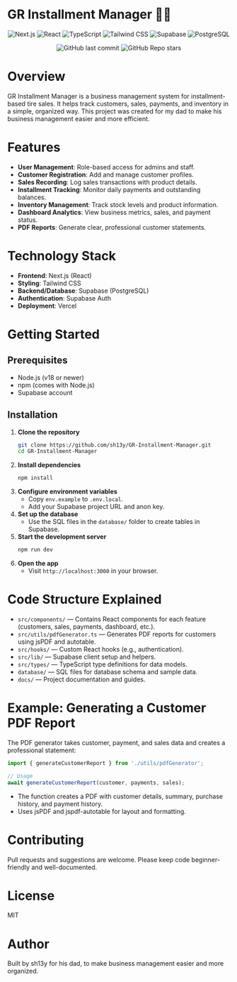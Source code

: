 # GR Installment Manager 🚗💨

<div align="center">

![Next.js](https://img.shields.io/badge/Next.js-000000?style=for-the-badge&logo=nextdotjs&logoColor=white)
![React](https://img.shields.io/badge/React-20232A?style=for-the-badge&logo=react&logoColor=61DAFB)
![TypeScript](https://img.shields.io/badge/TypeScript-3178C6?style=for-the-badge&logo=typescript&logoColor=white)
![Tailwind CSS](https://img.shields.io/badge/Tailwind_CSS-38B2AC?style=for-the-badge&logo=tailwind-css&logoColor=white)
![Supabase](https://img.shields.io/badge/Supabase-3FCF8E?style=for-the-badge&logo=supabase&logoColor=white)
![PostgreSQL](https://img.shields.io/badge/PostgreSQL-316192?style=for-the-badge&logo=postgresql&logoColor=white)

![GitHub last commit](https://img.shields.io/github/last-commit/sh13y/GR-Installment-Manager?style=for-the-badge&logo=github)
![GitHub Repo stars](https://img.shields.io/github/stars/sh13y/GR-Installment-Manager?style=for-the-badge&logo=github)

</div>

# Overview

GR Installment Manager is a business management system for installment-based tire sales. It helps track customers, sales, payments, and inventory in a simple, organized way. This project was created for my dad to make his business management easier and more efficient.

# Features

- **User Management**: Role-based access for admins and staff.
- **Customer Registration**: Add and manage customer profiles.
- **Sales Recording**: Log sales transactions with product details.
- **Installment Tracking**: Monitor daily payments and outstanding balances.
- **Inventory Management**: Track stock levels and product information.
- **Dashboard Analytics**: View business metrics, sales, and payment status.
- **PDF Reports**: Generate clear, professional customer statements.

# Technology Stack

- **Frontend**: Next.js (React)
- **Styling**: Tailwind CSS
- **Backend/Database**: Supabase (PostgreSQL)
- **Authentication**: Supabase Auth
- **Deployment**: Vercel

# Getting Started

## Prerequisites
- Node.js (v18 or newer)
- npm (comes with Node.js)
- Supabase account

## Installation
1. **Clone the repository**
   ```bash
   git clone https://github.com/sh13y/GR-Installment-Manager.git
   cd GR-Installment-Manager
   ```
2. **Install dependencies**
   ```bash
   npm install
   ```
3. **Configure environment variables**
   - Copy `env.example` to `.env.local`.
   - Add your Supabase project URL and anon key.
4. **Set up the database**
   - Use the SQL files in the `database/` folder to create tables in Supabase.
5. **Start the development server**
   ```bash
   npm run dev
   ```
6. **Open the app**
   - Visit `http://localhost:3000` in your browser.

# Code Structure Explained

- `src/components/` — Contains React components for each feature (customers, sales, payments, dashboard, etc.).
- `src/utils/pdfGenerator.ts` — Generates PDF reports for customers using jsPDF and autotable.
- `src/hooks/` — Custom React hooks (e.g., authentication).
- `src/lib/` — Supabase client setup and helpers.
- `src/types/` — TypeScript type definitions for data models.
- `database/` — SQL files for database schema and sample data.
- `docs/` — Project documentation and guides.

# Example: Generating a Customer PDF Report

The PDF generator takes customer, payment, and sales data and creates a professional statement:

```typescript
import { generateCustomerReport } from './utils/pdfGenerator';

// Usage
await generateCustomerReport(customer, payments, sales);
```
- The function creates a PDF with customer details, summary, purchase history, and payment history.
- Uses jsPDF and jspdf-autotable for layout and formatting.

# Contributing

Pull requests and suggestions are welcome. Please keep code beginner-friendly and well-documented.

# License

MIT

# Author

Built by sh13y for his dad, to make business management easier and more organized.
